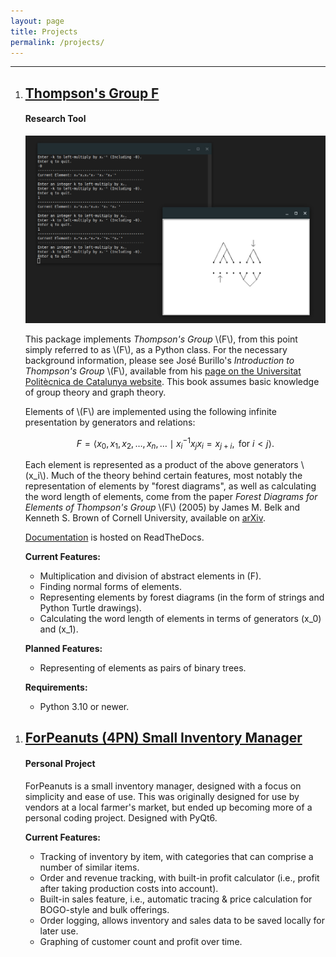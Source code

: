 ```yaml
---
layout: page
title: Projects
permalink: /projects/
---
```


---
<div class="stylebox" markdown="1">

1. ## [Thompson's Group F](https://github.com/And-ers/thompsons-group-f)
   #### Research Tool

   <img src="../images/thompson-thumbnail.jpg">

   This package implements _Thompson's Group_ \\(F\\), from this point simply referred to as \\(F\\), as a Python class. For the necessary background information, please see José Burillo's _Introduction to Thompson's Group_ \\(F\\), available from his [page on the Universitat Politècnica de Catalunya website](https://web.mat.upc.edu/pep.burillo/book_en.php). This book assumes basic knowledge of group theory and graph theory.

   Elements of \\(F\\) are implemented using the following infinite presentation by generators and relations:

   $$F = \left\langle x_0, x_1, x_2, \ldots, x_n, \ldots \mid x_i^{-1}x_jx_i = x_{j+i}, \text{ for } i < j \right\rangle.$$

   Each element is represented as a product of the above generators \\(x_i\\). Much of the theory behind certain features, most notably the representation of elements by "forest diagrams", as well as calculating the word length of elements, come from the paper _Forest Diagrams for Elements of Thompson's Group_ \\(F\\) (2005) by James M. Belk and Kenneth S. Brown of Cornell University, available on [arXiv](https://arxiv.org/abs/math/0305412). 

   [Documentation](http://exotic-groups.rtfd.io/) is hosted on ReadTheDocs.

   **Current Features:**
   - Multiplication and division of abstract elements in \(F\).
   - Finding normal forms of elements.
   - Representing elements by forest diagrams (in the form of strings and Python Turtle drawings).
   - Calculating the word length of elements in terms of generators \(x_0\) and \(x_1\).

   **Planned Features:**
   - Representing of elements as pairs of binary trees.

   **Requirements:**
   - Python 3.10 or newer.

</div>

<div class="stylebox" markdown="1">

1. ## [ForPeanuts (4PN) Small Inventory Manager](https://github.com/And-ers/4peanuts)
   #### Personal Project

   ForPeanuts is a small inventory manager, designed with a focus on simplicity and ease of use. This was originally designed for use by vendors at a local farmer's market, but ended up becoming more of a personal coding project. Designed with PyQt6.

   **Current Features:**
   - Tracking of inventory by item, with categories that can comprise a number of similar items.
   - Order and revenue tracking, with built-in profit calculator (i.e., profit after taking production costs into account).
   - Built-in sales feature, i.e., automatic tracing & price calculation for BOGO-style and bulk offerings.
   - Order logging, allows inventory and sales data to be saved locally for later use.
   - Graphing of customer count and profit over time.

</div>